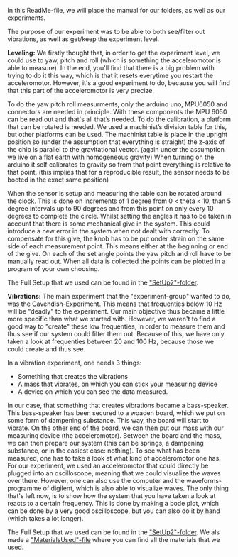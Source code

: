 In this ReadMe-file, we will place the manual for our folders, as well as our experiments. 

The purpose of our experiment was to be able to both see/filter out vibrations, as well as get/keep the experiment level.

**Leveling:**
We firstly thought that, in order to get the experiment level, we could use to yaw, pitch and roll (which is something the acceleromotor is able to measure). In the end, you'll find that there is a big problem with trying to do it this way, which is that it resets everytime you restart the acceleromotor. However, it's a good experiment to do, because you will find that this part of the acceleromotor is very precize. 

To do the yaw pitch roll measurments, only the arduino uno, MPU6050 and connectors are needed in principle. With these components the MPU 6050 can be read out and that's all that’s needed. To do the calibration, a platform that can be rotated is needed. We used a machinist’s division table for this, but other platforms can be used. The machinist table is place in the upright position so (under the assumption that everything is straight) the z-axis of the chip is parallel to the gravitational vector. (again under the assumption we live on a flat earth with homogeneous gravity) When turning on the arduino it self calibrates to gravity so from that point everything is relative to that point. (this implies that for a reproducible result, the sensor needs to be booted in the exact same position)

When the sensor is setup and measuring the table can be rotated around the clock. This is done on increments of 1 degree from 0 < theta  < 10, than 5 degree intervals up to 90 degrees and from this point on only every 10 degrees to complete the circle. Whilst setting the angles it has to be taken in account that there is some mechanical give in the system. This could introduce a new error in the system when not dealt with correctly. To compensate for this give, the knob has to be put onder strain on the same side of each measurement point. This means either at the beginning or end of the give.  On each of the set angle points the yaw pitch and roll have to be manually read out. When all data is collected the points can be plotted in a program of your own choosing.

The Full Setup that we used can be found in the ["SetUp2"-folder](https://git.science.uu.nl/ued2020/experiment-design-2020/-/tree/master/projects/Stabilization_by_Mark_and_Stijn/TestRuns/AccelerationTest/SetUp).


**Vibrations:**
The main experiment that the "experiment-group" wanted to do, was the Cavendish-Experiment. This means that frequenties below 10 Hz will be "deadly" to the experiment. Our main objective thus became a little more specific than what we started with. However, we weren't to find a good way to "create" these low frequenties, in order to measure them and thus see if our system could filter them out. Because of this, we have only taken a look at frequenties between 20 and 100 Hz, because those we could create and thus see. 

In a vibration experiment, one needs 3 things:
- Something that creates the vibrations
- A mass that vibrates, on which you can stick your measuring device
- A device on which you can see the data measured.

In our case, that something that creates vibrations became a bass-speaker. This bass-speaker has been secured to a woaden board, which we put on some form of dampening substance. This way, the board will start to vibrate. On the other end of the board, we can then put our mass with our measuring device (the acceleromotor). Between the board and the mass, we can then prepare our system (this can be springs, a dampening substance, or in the easiest case: nothing). To see what has been measured, one has to take a look at what kind of acceleromotor one has. For our experiment, we used an acceleromotor that could directly be plugged into an oscilloscope, meaning that we could visualize the waves over there. However, one can also use the computer and the waveforms-programme of digilent, which is also able to visualize waves. The only thing that's left now, is to show how the system that you have taken a look at reacts to a certain frequency. This is done by making a bode plot, which can be done by a very good oscilloscope, but you can also do it by hand (which takes a lot longer).

The Full Setup that we used can be found in the ["SetUp2"-folder](https://git.science.uu.nl/ued2020/experiment-design-2020/-/tree/master/projects/Stabilization_by_Mark_and_Stijn/TestRuns/AccelerationTest/SetUp). We als made a ["MaterialsUsed"-file](https://git.science.uu.nl/ued2020/experiment-design-2020/-/blob/master/projects/Stabilization_by_Mark_and_Stijn/TestRuns/MaterialsUsed.md) where you can find all the materials that we used.